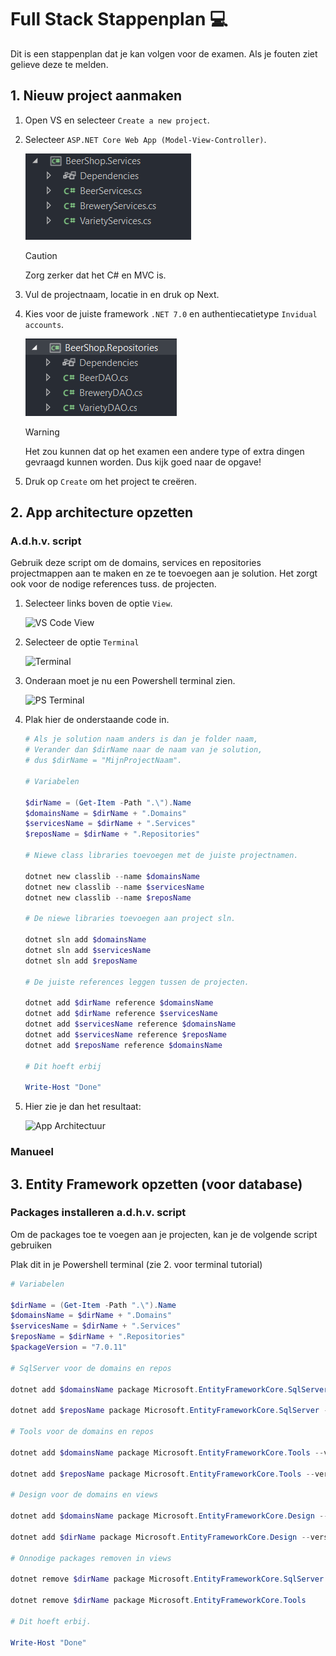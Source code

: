 # Full Stack Stappenplan :computer:

Dit is een stappenplan dat je kan volgen voor de examen. Als je fouten ziet gelieve deze te melden.

## 1. Nieuw project aanmaken

1.  Open VS en selecteer `Create a new project`.

2.  Selecteer `ASP.NET Core Web App (Model-View-Controller)`.

    ![ASP.NET Core Web App (Model-View-Controller)](image.png)
    > [!CAUTION]
    > Zorg zerker dat het C# en MVC is.

3.  Vul de projectnaam, locatie in en druk op Next.

4.  Kies voor de juiste framework `.NET 7.0` en authentiecatietype `Invidual accounts`.

    ![Alt text](image-1.png)
    > [!WARNING]
    > Het zou kunnen dat op het examen een andere type of extra dingen gevraagd kunnen worden. Dus kijk goed naar de opgave!

5.  Druk op `Create` om het project te creëren. 

## 2. App architecture opzetten

### A.d.h.v. script

Gebruik deze script om de domains, services en repositories projectmappen aan te maken en ze te toevoegen aan je solution. Het zorgt ook voor de nodige references tuss. de projecten.

1.  Selecteer links boven de optie `View`.

    ![VS Code View](image-2.png)

2.  Selecteer de optie `Terminal`

    ![Terminal](image-3.png)

3.  Onderaan moet je nu een Powershell terminal zien.

    ![PS Terminal](image-4.png)

4. Plak hier de onderstaande code in.

    ```powershell
    # Als je solution naam anders is dan je folder naam,
    # Verander dan $dirName naar de naam van je solution,
    # dus $dirName = "MijnProjectNaam".

    # Variabelen

    $dirName = (Get-Item -Path ".\").Name
    $domainsName = $dirName + ".Domains"
    $servicesName = $dirName + ".Services"
    $reposName = $dirName + ".Repositories"

    # Niewe class libraries toevoegen met de juiste projectnamen.

    dotnet new classlib --name $domainsName
    dotnet new classlib --name $servicesName
    dotnet new classlib --name $reposName

    # De niewe libraries toevoegen aan project sln.

    dotnet sln add $domainsName
    dotnet sln add $servicesName
    dotnet sln add $reposName

    # De juiste references leggen tussen de projecten.

    dotnet add $dirName reference $domainsName
    dotnet add $dirName reference $servicesName
    dotnet add $servicesName reference $domainsName
    dotnet add $servicesName reference $reposName
    dotnet add $reposName reference $domainsName

    # Dit hoeft erbij

    Write-Host "Done"
    ```

5.  Hier zie je dan het resultaat:

    ![App Architectuur](image-5.png)

### Manueel

## 3. Entity Framework opzetten (voor database)

### Packages installeren a.d.h.v. script

Om de packages toe te voegen aan je projecten, kan je de volgende script gebruiken

Plak dit in je Powershell terminal (zie 2. voor terminal tutorial)

```powershell
# Variabelen

$dirName = (Get-Item -Path ".\").Name
$domainsName = $dirName + ".Domains"
$servicesName = $dirName + ".Services"
$reposName = $dirName + ".Repositories"
$packageVersion = "7.0.11"

# SqlServer voor de domains en repos

dotnet add $domainsName package Microsoft.EntityFrameworkCore.SqlServer --version $packageVersion

dotnet add $reposName package Microsoft.EntityFrameworkCore.SqlServer --version $packageVersion

# Tools voor de domains en repos

dotnet add $domainsName package Microsoft.EntityFrameworkCore.Tools --version $packageVersion

dotnet add $reposName package Microsoft.EntityFrameworkCore.Tools --version $packageVersion

# Design voor de domains en views

dotnet add $domainsName package Microsoft.EntityFrameworkCore.Design --version $packageVersion

dotnet add $dirName package Microsoft.EntityFrameworkCore.Design --version $packageVersion

# Onnodige packages removen in views

dotnet remove $dirName package Microsoft.EntityFrameworkCore.SqlServer

dotnet remove $dirName package Microsoft.EntityFrameworkCore.Tools

# Dit hoeft erbij.

Write-Host "Done"